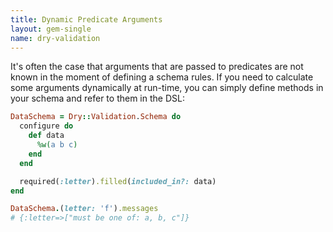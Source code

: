```yaml
---
title: Dynamic Predicate Arguments
layout: gem-single
name: dry-validation
---
```


It's often the case that arguments that are passed to predicates are not known in the moment of defining a schema rules. If you need to calculate some arguments dynamically at run-time, you can simply define methods in your schema and refer to them in the DSL:

``` ruby
DataSchema = Dry::Validation.Schema do
  configure do
    def data
      %w(a b c)
    end
  end

  required(:letter).filled(included_in?: data)
end

DataSchema.(letter: 'f').messages
# {:letter=>["must be one of: a, b, c"]}
```
